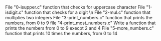 File "0-isupper.c" function that checks for uppercase character
File "1-isdigit.c" function that checks for a digit \n
File "2-mul.c" function that multiplies two integers
File "3-print_numbers.c" function that prints the numbers, from 0 to 9
file "4-print_most_numbers.c" Write a function that prints the numbers from 0 to 9 execpt 2 and 4 
File "5-more_numbers.c" function that prints 10 times the numbers, from 0 to 14
